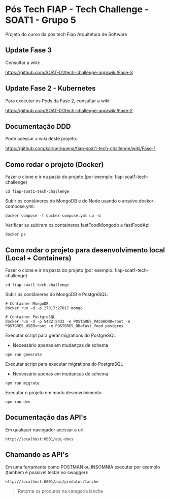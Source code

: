 # Pós Tech FIAP - Tech Challenge - SOAT1 - Grupo 5

Projeto do curso da pós tech Fiap Arquitetura de Software

## Update Fase 3

Consultar a wiki:

https://github.com/SOAT-01/tech-challenge-app/wiki/Fase-3

## Update Fase 2 - Kubernetes

Para executar os Pods da Fase 2, consultar a wiki:

https://github.com/SOAT-01/tech-challenge-app/wiki/Fase-2

## Documentação DDD

Pode acessar a wiki deste projeto:

https://github.com/karineriquena/fiap-soat1-tech-challenge/wiki/Fase-1

## Como rodar o projeto (Docker)

Fazer o clone e ir na pasta do projeto (por exemplo: fiap-soat1-tech-challenge)

```shell
cd fiap-soat1-tech-challenge
```

Subir os contâineres do MongoDB e do Node usando o arquivo docker-compose.yml:

```shell
docker compose -f docker-compose.yml up -d
```

Verificar se subiram os containeres fastFoodMongodb e fastFoodApi:

```shell
docker ps
```

## Como rodar o projeto para desenvolvimento local (Local + Containers) 
Fazer o clone e ir na pasta do projeto (por exemplo: fiap-soat1-tech-challenge)

```shell
cd fiap-soat1-tech-challenge
```
Subir os contâineres do MongoDB e PostgreSQL:

```shell
# Container MongoDB
docker run -d -p 27017:27017 mongo
```

```shell
# Container PostgreSQL
docker run -d -p 5432:5432 -e POSTGRES_PASSWORD=root -e POSTGRES_USER=root -e POSTGRES_DB=fast_food postgres
```

Executar script para gerar migrations do PostgreSQL 
- Necessário apenas em mudanças de schema
```shell
npm run generate
```

Executar script para executar migrations do PostgreSQL 
- Necessário apenas em mudanças de schema
```shell
npm run migrate
```

Executar o projeto em modo desenvolvimento
```shell
npm run dev
```
## Documentação das API's

Em qualquer navegador acessar a url:

```shell
http://localhost:6001/api-docs
```

## Chamando as API's

Em uma ferramenta como POSTMAN ou INSOMNIA executar por exemplo (também é possível testar no swagger):

```shell
http://localhost:6001/api/produtos/lanche
```

> Retorna os produtos na categoria lanche

